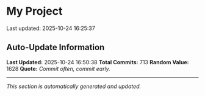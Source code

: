# My Project


Last updated: 2025-10-24 16:25:37
















































































































































































































































































































































































































































































































































































































































































































































































































































































































































































































































































































































## Auto-Update Information

**Last Updated:** 2025-10-24 16:50:38
**Total Commits:** 713
**Random Value:** 1628
**Quote:** _Commit often, commit early._

---
_This section is automatically generated and updated._